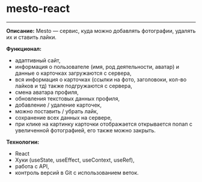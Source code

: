 # mesto-react

---

**Описание:**
Mesto — сервис, куда можно добавлять фотографии, удалять их и ставить лайки.

**Функционал:**

- адаптивный сайт,
- информация о пользователе (имя, род деятельности, аватар) и данные о карточках загружаются с сервера,
- вся информация о карточках (ссылки на фото, заголовоки, кол-во лайков и тд) также подгружаются с сервера,
- смена аватара профиля,
- обновления текстовых данных профиля,
- добавление / удаление карточек,
- можно поставить / убрать лайк,
- сохранение всех данных на сервере,
- при клике на картинку карточки отображается открывается попап с увеличенной фотографией, его также можно закрыть.

**Технологии:**

- React
- Хуки (useState, useEffect, useContext, useRef),
- работа с API,
- контроль версий в Git с использованием веток.
